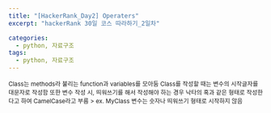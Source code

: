 ```yaml
---
title: "[HackerRank_Day2] Operaters"
excerpt: "hackerRank 30일 코스 따라하기_2일차"

categories:
  - python, 자료구조
tags:
  - python, 자료구조
---
```


<small>
Class는 methods라 불리는 function과 variables를 모아둠     
Class를 작성할 때는 변수의 시작글자를 대문자로 작성함       
또한 변수 작성 시, 띄워쓰기를 해서 작성해야 하는 경우 낙타의 혹과 같은 형태로 작성한다고 하여 CamelCase라고 부름            
>  ex. MyClass           
변수는 숫자나 띄워쓰기 형태로 시작하지 않음
</small>           


